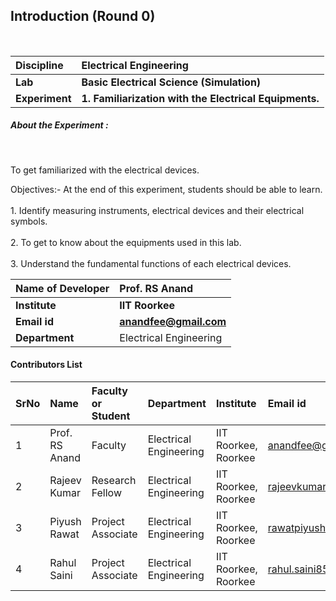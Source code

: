 ## Introduction (Round 0)

<br>

<b>Discipline | <b> Electrical Engineering
:--|:--|
<b> Lab | <b> Basic Electrical Science (Simulation)
<b> Experiment|     <b> 1. Familiarization with the Electrical Equipments.
<h5> About the Experiment : </h5> <br>

To get familiarized with the electrical devices.

Objectives:-  At the end of this experiment, students should be able to learn.<br><br>
       1.	Identify measuring instruments, electrical devices and their electrical symbols.<br><br>
       2.	To get to know about the equipments used in this lab.<br><br>
       3.	Understand the fundamental functions of each electrical devices.

<b>Name of Developer | <b> Prof. RS Anand
:--|:--|
<b> Institute | <b> IIT Roorkee
<b> Email id|     <b> anandfee@gmail.com
<b> Department | Electrical Engineering

#### Contributors List

SrNo | Name | Faculty or Student | Department| Institute | Email id
:--|:--|:--|:--|:--|:--|
1 | Prof. RS Anand | Faculty | Electrical Engineering | IIT Roorkee, Roorkee | anandfee@gmail.com
2 | Rajeev Kumar | Research Fellow | Electrical Engineering | IIT Roorkee, Roorkee | rajeevkumar.rke@gmail.com
3 | Piyush Rawat | Project Associate | Electrical Engineering | IIT Roorkee, Roorkee | rawatpiyush72@gmail.com
4 | Rahul Saini  | Project Associate | Electrical Engineering | IIT Roorkee, Roorkee | rahul.saini8599@gmail.com

<br>
